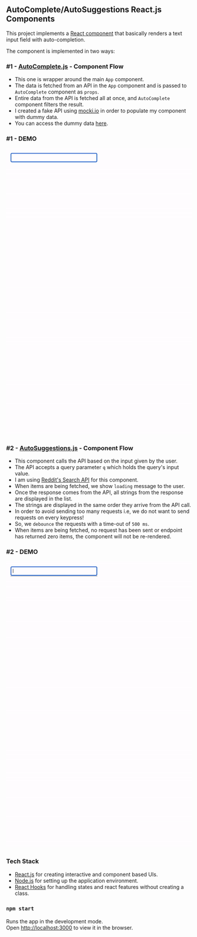 ## AutoComplete/AutoSuggestions React.js Components

This project implements a [React component](https://reactjs.org/docs/react-component.html) that basically renders a text input field with auto-completion.

The component is implemented in two ways:

### #1 - [AutoComplete.js](https://github.com/mansi-manhas/react-autocomplete-autosuggestion-component/blob/main/src/components/AutoComplete.js) - Component Flow

- This one is wrapper around the main `App` component.
- The data is fetched from an API in the `App` component and is passed to `AutoComplete` component as `props`.
- Entire data from the API is fetched all at once, and `AutoComplete` component filters the result.
- I created a fake API using [mocki.io](https://mocki.io/fake-json-api) in order to populate my component with dummy data.
- You can access the dummy data [here](https://mocki.io/v1/5fc88195-ea7a-40f1-a436-419142e3b4e1).

### #1 - DEMO

![](https://github.com/mansi-manhas/react-autocomplete-autosuggestion-component/blob/main/auto-completion.gif) 


### #2 - [AutoSuggestions.js](https://github.com/mansi-manhas/react-autocomplete-autosuggestion-component/blob/main/src/components/AutoSuggestions.js) - Component Flow

- This component calls the API based on the input given by the user.
- The API accepts a query parameter `q` which holds the query's input value.
- I am using [Reddit's Search API](https://www.reddit.com/search.json) for this component.
- When items are being fetched, we show `loading` message to the user.
- Once the response comes from the API, all strings from the response are displayed in the list.
- The strings are displayed in the same order they arrive from the API call.
- In order to avoid sending too many requests i.e, we do not want to send requests on every keypress! 
- So, we `debounce` the requests with a time-out of `500 ms`.
- When items are being fetched, no request has been sent or endpoint has returned zero items, the component 
  will not be re-rendered.
  
### #2 - DEMO

![](https://github.com/mansi-manhas/react-autocomplete-autosuggestion-component/blob/main/auto-suggestions.gif)

### Tech Stack

- [React.js](https://reactjs.org/) for creating interactive and component based UIs.
- [Node.js](https://nodejs.org/en/) for setting up the application environment.
- [React Hooks](https://reactjs.org/docs/hooks-intro.html) for handling states and react features without creating a class.

### `npm start`

Runs the app in the development mode.\
Open [http://localhost:3000](http://localhost:3000) to view it in the browser.
